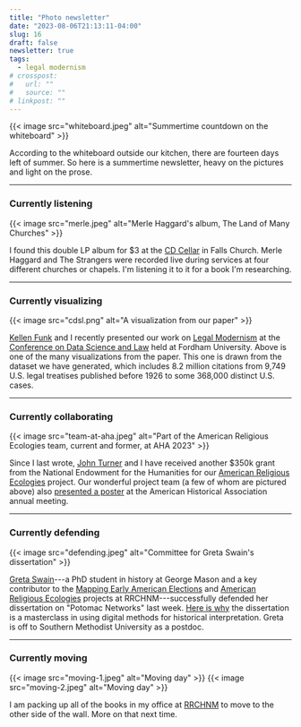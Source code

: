 ```yaml
---
title: "Photo newsletter"
date: "2023-08-06T21:13:11-04:00"
slug: 16
draft: false
newsletter: true
tags:
  - legal modernism
# crosspost:
#   url: ""
#   source: ""
# linkpost: ""
---
```


{{< image src="whiteboard.jpeg" alt="Summertime countdown on the whiteboard" >}}

According to the whiteboard outside our kitchen, there are fourteen days left of summer. So here is a summertime newsletter, heavy on the pictures and light on the prose.

---

### Currently listening

{{< image src="merle.jpeg" alt="Merle Haggard's album, The Land of Many Churches" >}}

I found this double LP album for $3 at the [CD Cellar](https://cdcellarva.com) in Falls Church. Merle Haggard and The Strangers were recorded live during services at four different churches or chapels. I'm listening it to it for a book I'm researching.

---

### Currently visualizing

{{< image src="cdsl.png" alt="A visualization from our paper" >}}

[Kellen Funk](https://kellenfunk.org) and I recently presented our work on [Legal Modernism](https://legalmodernism.org) at the [Conference on Data Science and Law](https://lawecon.ethz.ch/conferences-workshops/conference-on-data-science-and-law.html) held at Fordham University. Above is one of the many visualizations from the paper. This one is drawn from the dataset we have generated, which includes 8.2 million citations from 9,749 U.S. legal treatises published before 1926 to some 368,000 distinct U.S. cases.

---

### Currently collaborating

{{< image src="team-at-aha.jpeg" alt="Part of the American Religious Ecologies team, current and former, at AHA 2023" >}}

Since I last wrote, [John Turner](http://johngturner.com) and I have received another $350k grant from the National Endowment for the Humanities for our [American Religious Ecologies](https://religiousecologies.org) project. Our wonderful project team (a few of whom are pictured above) also [presented a poster](https://religiousecologies.org/blog/american-religious-ecologies-at-aha-2023/) at the American Historical Association annual meeting.

---

### Currently defending

{{< image src="defending.jpeg" alt="Committee for Greta Swain's dissertation" >}}

[Greta Swain](http://gretaswain.org/)---a PhD student in history at George Mason and a key contributor to the [Mapping Early American Elections](https://earlyamericanelections.org) and [American Religious Ecologies](https://religiousecologies.org) projects at RRCHNM---successfully defended her dissertation on "Potomac Networks" last week. [Here is why](https://lincolnmullen.com/blog/greta-swain-defends-dissertation-on-potomac-networks/) the dissertation is a masterclass in using digital methods for historical interpretation. Greta is off to Southern Methodist University as a postdoc.

---

### Currently moving

{{< image src="moving-1.jpeg" alt="Moving day" >}} {{< image src="moving-2.jpeg" alt="Moving day" >}}

I am packing up all of the books in my office at [RRCHNM](https://rrchnm.org) to move to the other side of the wall. More on that next time.

